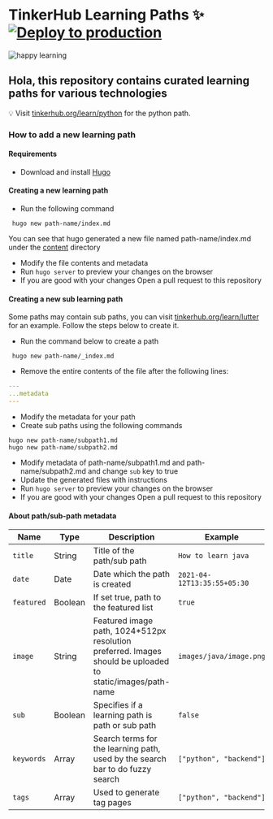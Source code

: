 # TinkerHub Learning Paths :sparkles: [![Deploy to production](https://github.com/tinkerhub-org/TinkerHub-Learning-Paths/actions/workflows/deploy-prod.yml/badge.svg?branch=main)](https://github.com/tinkerhub-org/TinkerHub-Learning-Paths/actions/workflows/deploy-prod.yml)
![happy learning](https://user-images.githubusercontent.com/8397274/114326193-3774f480-9b51-11eb-88d3-e899e5673e98.jpg)

## Hola, this repository contains curated learning paths for various technologies 

:bulb: Visit [tinkerhub.org/learn/python](https://tinkerhub.org/learn/python) for the python path.

### How to add a new learning path
#### Requirements
- Download and install [Hugo](https://gohugo.io/getting-started/installing/)

#### Creating a new learning path
- Run the following command
```shell
 hugo new path-name/index.md
```
You can see that hugo generated a new file named path-name/index.md under the [content](./content) directory
- Modify the file contents and metadata
- Run `hugo server` to preview your changes on the browser
- If you are good with your changes Open a pull request to this repository

#### Creating a new sub learning path
Some paths may contain sub paths, you can visit [tinkerhub.org/learn/lutter](https://tinkerhub.org/learn/flutter) for an example. Follow the steps below to create it.

- Run the command below to create a path
```shell
 hugo new path-name/_index.md
```
- Remove the entire contents of the file after the following lines:
```yaml
---
...metadata
---
```
- Modify the metadata for your path
- Create sub paths using the following commands
```shell
hugo new path-name/subpath1.md
hugo new path-name/subpath2.md
```
- Modify metadata of path-name/subpath1.md and path-name/subpath2.md and change `sub` key to true
- Update the generated files with instructions
- Run `hugo server` to preview your changes on the browser
- If you are good with your changes Open a pull request to this repository

#### About path/sub-path metadata
| Name | Type | Description | Example |
|--------|--------|--------|--------|
| `title` | String |Title of the path/sub path | `How to learn java` |
| `date` | Date | Date which the path is created | `2021-04-12T13:35:55+05:30` |
| `featured` | Boolean | If set true, path to the featured list | `true` |
| `image` | String | Featured image path, 1024*512px resolution preferred. Images should be uploaded to static/images/path-name | `images/java/image.png` |
| `sub` | Boolean | Specifies if a learning path is path or sub path | `false` |
| `keywords` | Array | Search terms for the learning path, used by the search bar to do fuzzy search | `["python", "backend"]` |
| `tags` | Array | Used to generate tag pages | `["python", "backend"]` |